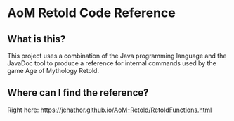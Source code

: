 AoM Retold Code Reference
==================

What is this?
------------
This project uses a combination of the Java programming language and the JavaDoc tool to produce a reference for internal commands used by the game Age of Mythology Retold.

Where can I find the reference?
-------------------------------
Right here: https://jehathor.github.io/AoM-Retold/RetoldFunctions.html
